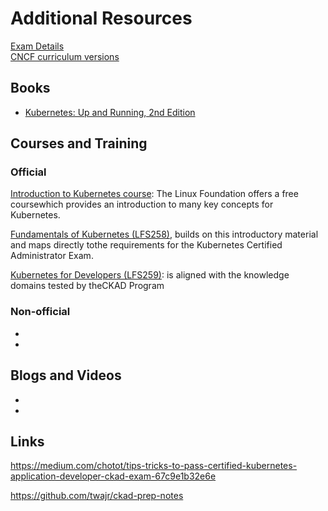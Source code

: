 # Additional Resources

[Exam Details](https://www.cncf.io/certification/ckad)  
[CNCF curriculum versions](https://github.com/cncf/curriculum)  


## Books

- [Kubernetes: Up and Running, 2nd Edition](http://shop.oreilly.com/product/0636920223788.do)

## Courses and Training

### Official
[Introduction to Kubernetes course](https://training.linuxfoundation.org/linux-courses/system-administration-training/introduction-to-kubernetes)​: The Linux Foundation offers a free course​ which provides an introduction to many key concepts for Kubernetes.

[Fundamentals of Kubernetes (LFS258)](https://training.linuxfoundation.org/linux-courses/system-administration-training/kubernetes-fundamentals)​, builds on this introductory material and maps directly tothe requirements for the Kubernetes Certified Administrator Exam.

[Kubernetes for Developers (LFS259)](https://training.linuxfoundation.org/training/kubernetes-for-developers/)​:  is aligned with the knowledge domains tested by theCKAD Program

### Non-official

- 
- 

## Blogs and Videos

- 
- 

## Links

https://medium.com/chotot/tips-tricks-to-pass-certified-kubernetes-application-developer-ckad-exam-67c9e1b32e6e

https://github.com/twajr/ckad-prep-notes

